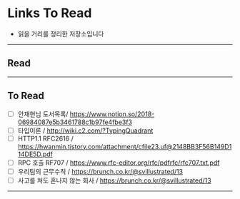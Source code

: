 # Links To Read
* 읽을 거리를 정리한 저장소입니다
---
## Read
---
## To Read
* [ ] 안재현님 도서목록/ https://www.notion.so/2018-06984087e5b3461788c1b97fe4fbe3f3 
* [ ] 타입이론 / http://wiki.c2.com/?TypingQuadrant
* [ ] HTTP1.1 RFC2616 / https://hwanmin.tistory.com/attachment/cfile23.uf@2148BB3F56B149D114DE5D.pdf
* [ ] RPC 호출 RF707 / https://www.rfc-editor.org/rfc/pdfrfc/rfc707.txt.pdf
* [ ] 우리팀의 근무수칙 / https://brunch.co.kr/@svillustrated/13
* [ ] 사고를 쳐도 혼나지 않는 회사 / https://brunch.co.kr/@svillustrated/13
---

